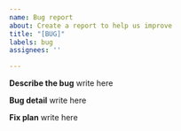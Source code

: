 ```yaml
---
name: Bug report
about: Create a report to help us improve
title: "[BUG]"
labels: bug
assignees: ''

---
```


**Describe the bug**
write here

**Bug detail**
write here

**Fix plan**
write here

